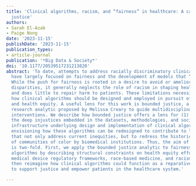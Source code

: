 ```yaml
---
title: 'Clinical algorithms, racism, and “fairness” in healthcare: A case of bounded
  justice'
authors:
- Sarah El-Azab
- Paige Nong
date: '2023-11-15'
publishDate: '2023-11-15'
publication_types:
- article-journal
publication: '*Big Data & Society*'
doi: '10.1177/20539517231213820'
abstract: 'To date, attempts to address racially discriminatory clinical algorithms
  have largely focused on fairness and the development of models that “do no harm.”
  While the push for fairness is rooted in a desire to avoid or ameliorate health
  disparities, it generally neglects the role of racism in shaping health outcomes
  and does little to repair harm to patients. These limitations necessitate reconceptualizing
  how clinical algorithms should be designed and employed in pursuit of racial justice
  and health equity. A useful lens for this work is bounded justice, a concept and
  research analytic proposed by Melissa Creary to guide multidisciplinary health equity
  interventions. We describe how bounded justice offers a lens for (1) articulating
  the deep injustices embedded in the datasets, methodologies, and sociotechnical
  infrastructure underlying design and implementation of clinical algorithms and (2)
  envisioning how these algorithms can be redesigned to contribute to larger efforts
  that not only address current inequities, but to redress the historical mistreatment
  of communities of color by biomedical institutions. Thus, the aim of this article
  is two-fold. First, we apply the bounded justice analytic to fairness and clinical
  algorithms by describing structural constraints on health equity efforts such as
  medical device regulatory frameworks, race-based medicine, and racism in data. We
  then reimagine how clinical algorithms could function as a reparative technology
  to support justice and empower patients in the healthcare system.'

---
```

